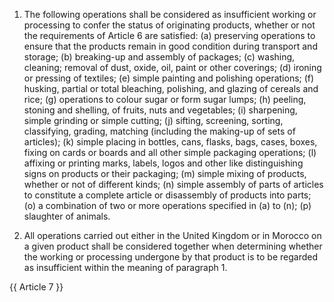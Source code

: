 1.  The following operations shall be considered as insufficient working or processing to confer the status of originating products, whether or not the requirements of Article 6 are satisfied:
(a) preserving operations to ensure that the products remain in good condition during transport and storage;
(b) breaking-up and assembly of packages;
(c) washing, cleaning; removal of dust, oxide, oil, paint or other coverings;
(d) ironing or pressing of textiles;
(e) simple painting and polishing operations;
(f) husking, partial or total bleaching, polishing, and glazing of cereals and rice;
(g) operations to colour sugar or form sugar lumps;
(h) peeling, stoning and shelling, of fruits, nuts and vegetables;
(i) sharpening, simple grinding or simple cutting;
(j) sifting, screening, sorting, classifying, grading, matching (including the making-up of sets of articles);
(k) simple placing in bottles, cans, flasks, bags, cases, boxes, fixing on cards or boards and all other simple packaging operations;
(l) affixing or printing marks, labels, logos and other like distinguishing signs on products or their packaging;
(m) simple mixing of products, whether or not of different kinds;
(n) simple assembly of parts of articles to constitute a complete article or disassembly of products into parts;
(o) a combination of two or more operations specified in (a) to (n);
(p) slaughter of animals.

2.  All operations carried out either in the United Kingdom or in Morocco on a given product shall be considered together when determining whether the working or processing undergone by that product is to be regarded as insufficient within the meaning of paragraph 1.

{{ Article 7 }}
